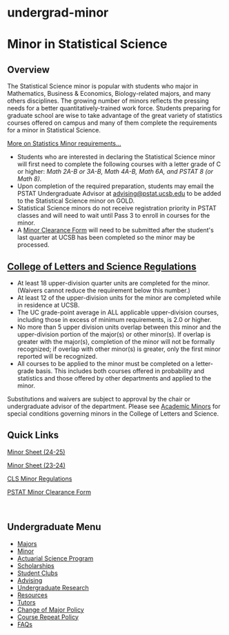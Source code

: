 # undergrad-minor

# Minor in Statistical Science

## Overview

The Statistical Science minor is popular with students who major in Mathematics, Business &amp; Economics, Biology-related majors, and many others disciplines. The growing number of minors reflects the pressing needs for a better quantitatively-trained work force. Students preparing for graduate school are wise to take advantage of the great variety of statistics courses offered on campus and many of them complete the requirements for a minor in Statistical Science.

[More on Statistics Minor requirements...](https://my.sa.ucsb.edu/catalog/Current/CollegesDepartments/ls-intro/stats.aspx?DeptTab=Undergraduate)

- Students who are interested in declaring the Statistical Science minor will first need to complete the following courses with a letter grade of C or higher: *Math 2A-B or 3A-B, Math 4A-B, Math 6A, and PSTAT 8 (or Math 8)*.
- Upon completion of the required preparation, students may email the PSTAT Undergraduate Advisor at [advising@pstat.ucsb.edu](mailto:advising@pstat.ucsb.edu) to be added to the Statistical Science minor on GOLD.
- Statistical Science minors do not receive registration priority in PSTAT classes and will need to wait until Pass 3 to enroll in courses for the minor.
- A [Minor Clearance Form](https://na3.docusign.net/Member/PowerFormSigning.aspx?PowerFormId=929e6869-305b-4eec-b76e-51b945e7906a&env=na3&acct=36d87d60-c882-4887-835a-bc389fb776dd&v=2) will need to be submitted after the student's last quarter at UCSB has been completed so the minor may be processed.

## [College of Letters and Science Regulations](https://my.sa.ucsb.edu/catalog/Current/CollegesDepartments/ls-intro/AcademicMinors.aspx)

- At least 18 upper-division quarter units are completed for the minor. (Waivers cannot reduce the requirement below this number.)
- At least 12 of the upper-division units for the minor are completed while in residence at UCSB.
- The UC grade-point average in ALL applicable upper-division courses, including those in excess of minimum requirements, is 2.0 or higher.
- No more than 5 upper division units overlap between this minor and the upper-division portion of the major(s) or other minor(s). If overlap is greater with the major(s), completion of the minor will not be formally recognized; if overlap with other minor(s) is greater, only the first minor reported will be recognized.
- All courses to be applied to the minor must be completed on a letter-grade basis. This includes both courses offered in probability and statistics and those offered by other departments and applied to the minor.

Substitutions and waivers are subject to approval by the chair or undergraduate advisor of the department. Please see [Academic Minors](http://my.sa.ucsb.edu/catalog/Current/CollegesDepartments/ls-intro/AcademicMinors.aspx) for special conditions governing minors in the College of Letters and Science.

## Quick Links

[Minor Sheet (24-25)](/sites/default/files/sitefiles/STATS%20%26%20DATA%2024-25%20MINOR%20SHEET.pdf)

[Minor Sheet (23-24)](/sites/default/files/sitefiles/Statistical%20Science%20Minor.pdf)

[CLS Minor Regulations](https://my.sa.ucsb.edu/catalog/Current/CollegesDepartments/ls-intro/AcademicMinors.aspx)

[PSTAT Minor Clearance Form](https://na3.docusign.net/Member/PowerFormSigning.aspx?PowerFormId=929e6869-305b-4eec-b76e-51b945e7906a&env=na3&acct=36d87d60-c882-4887-835a-bc389fb776dd&v=2)

 

## Undergraduate Menu

- [Majors](/undergrad/majors "Undergraduate Majors")
- [Minor](/undergrad/minor "Minor in Statistical Science")
- [Actuarial Science Program](/undergrad/actuarial-science "Actuarial Science Program")
- [Scholarships](/undergrad/scholarships "Undergraduate Scholarships")
- [Student Clubs](/undergrad/student-clubs "Student Clubs")
- [Advising](/undergrad/advising "Undergraduate Advising")
- [Undergraduate Research](/undergrad/research "Undergraduate Research")
- [Resources](/undergrad/resources "Undergraduate Resources")
- [Tutors](/undergrad/tutors "Tutors")
- [Change of Major Policy](/undergrad/major-change "Change of Major Policy")
- [Course Repeat Policy](/undergrad/course-repeat "Course Repeat Policy")
- [FAQs](/undergrad/faqs "Undergraduate FAQs")